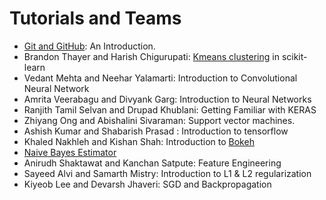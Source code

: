 # Tutorials and Teams

* [Git and GitHub](tutorial_github.md): An Introduction.
* Brandon Thayer and Harish Chigurupati: [Kmeans clustering](http://scikit-learn.org/stable/modules/clustering.html) in scikit-learn
* Vedant Mehta and Neehar Yalamarti: Introduction to Convolutional Neural Network
* Amrita Veerabagu and Divyank Garg: Introduction to Neural Networks
* Ranjith Tamil Selvan and Drupad Khublani: Getting Familiar with KERAS
* Zhiyang Ong and Abishalini Sivaraman: Support vector machines.
* Ashish Kumar and Shabarish Prasad : Introduction to tensorflow
* Khaled Nakhleh and Kishan Shah: Introduction to [Bokeh](http://bokeh.pydata.org/en/0.13.0/)
* [Naive Bayes Estimator](tutorial_naivebayes.md)
* Anirudh Shaktawat and Kanchan Satpute: Feature Engineering
* Sayeed Alvi and Samarth Mistry: Introduction to L1 & L2 regularization
* Kiyeob Lee and Devarsh Jhaveri: SGD and Backpropagation
